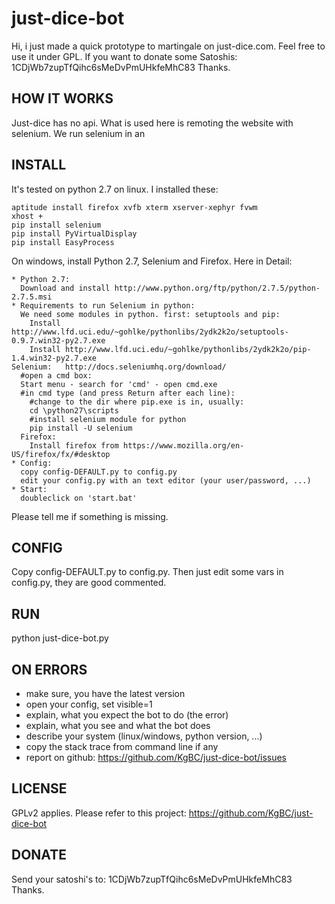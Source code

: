 just-dice-bot
=============

Hi, i just made a quick prototype to martingale on just-dice.com. Feel free to use it under GPL. If you want to donate some Satoshis: 1CDjWb7zupTfQihc6sMeDvPmUHkfeMhC83 Thanks.

HOW IT WORKS
-------------
Just-dice has no api. What is used here is remoting the website with selenium. We run selenium in an 


INSTALL
-------------

It's tested on python 2.7 on linux. 
I installed these:

```
aptitude install firefox xvfb xterm xserver-xephyr fvwm
xhost +
pip install selenium
pip install PyVirtualDisplay
pip install EasyProcess
```

On windows, install Python 2.7, Selenium and Firefox. Here in Detail:
```
* Python 2.7:
  Download and install http://www.python.org/ftp/python/2.7.5/python-2.7.5.msi
* Requirements to run Selenium in python:
  We need some modules in python. first: setuptools and pip:
    Install http://www.lfd.uci.edu/~gohlke/pythonlibs/2ydk2k2o/setuptools-0.9.7.win32-py2.7.exe
	Install http://www.lfd.uci.edu/~gohlke/pythonlibs/2ydk2k2o/pip-1.4.win32-py2.7.exe
Selenium: 	http://docs.seleniumhq.org/download/
  #open a cmd box:
  Start menu - search for 'cmd' - open cmd.exe
  #in cmd type (and press Return after each line):
    #change to the dir where pip.exe is in, usually:
	cd \python27\scripts
	#install selenium module for python
    pip install -U selenium
  Firefox: 	
    Install firefox from https://www.mozilla.org/en-US/firefox/fx/#desktop
* Config:
  copy config-DEFAULT.py to config.py
  edit your config.py with an text editor (your user/password, ...)
* Start:
  doubleclick on 'start.bat'
```

Please tell me if something is missing.

CONFIG
-------------

Copy config-DEFAULT.py to config.py. Then just edit some vars in config.py, they are good commented.

RUN
-------------

python just-dice-bot.py

ON ERRORS
-------------

* make sure, you have the latest version
* open your config, set visible=1
* explain, what you expect the bot to do (the error)
* explain, what you see and what the bot does
* describe your system (linux/windows, python version, ...)
* copy the stack trace from command line if any
* report on github: https://github.com/KgBC/just-dice-bot/issues

LICENSE
-------------

GPLv2 applies. Please refer to this project:
https://github.com/KgBC/just-dice-bot

DONATE
-------------

Send your satoshi's to: 1CDjWb7zupTfQihc6sMeDvPmUHkfeMhC83
Thanks.
